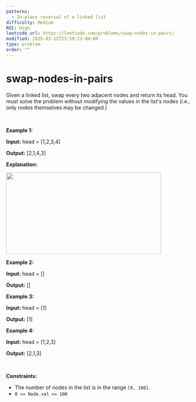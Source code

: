 ```yaml
---
patterns:
  - In-place reversal of a linked list
difficulty: Medium
ROI: High
leetcode_url: https://leetcode.com/problems/swap-nodes-in-pairs/
modified: 2025-03-22T23:59:23-04:00
type: problem
order: ""
---
```


# swap-nodes-in-pairs

<p>Given a&nbsp;linked list, swap every two adjacent nodes and return its head. You must solve the problem without&nbsp;modifying the values in the list&#39;s nodes (i.e., only nodes themselves may be changed.)</p>

<p>&nbsp;</p>
<p><strong class="example">Example 1:</strong></p>

<div class="example-block">
<p><strong>Input:</strong> <span class="example-io">head = [1,2,3,4]</span></p>

<p><strong>Output:</strong> <span class="example-io">[2,1,4,3]</span></p>

<p><strong>Explanation:</strong></p>

<p><img alt="" src="https://assets.leetcode.com/uploads/2020/10/03/swap_ex1.jpg" style="width: 422px; height: 222px;" /></p>
</div>

<p><strong class="example">Example 2:</strong></p>

<div class="example-block">
<p><strong>Input:</strong> <span class="example-io">head = []</span></p>

<p><strong>Output:</strong> <span class="example-io">[]</span></p>
</div>

<p><strong class="example">Example 3:</strong></p>

<div class="example-block">
<p><strong>Input:</strong> <span class="example-io">head = [1]</span></p>

<p><strong>Output:</strong> <span class="example-io">[1]</span></p>
</div>

<p><strong class="example">Example 4:</strong></p>

<div class="example-block">
<p><strong>Input:</strong> <span class="example-io">head = [1,2,3]</span></p>

<p><strong>Output:</strong> <span class="example-io">[2,1,3]</span></p>
</div>

<p>&nbsp;</p>
<p><strong>Constraints:</strong></p>

<ul>
	<li>The number of nodes in the&nbsp;list&nbsp;is in the range <code>[0, 100]</code>.</li>
	<li><code>0 &lt;= Node.val &lt;= 100</code></li>
</ul>

